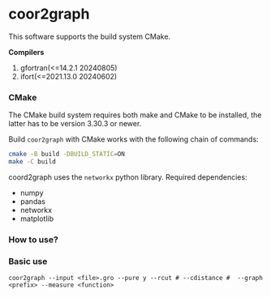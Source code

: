 # coor2graph

This software supports the build system CMake.

**Compilers**
1. gfortran(<=14.2.1 20240805)
2. ifort(<=2021.13.0 20240602)

### CMake

The CMake build system requires both make and CMake to be installed, the latter has to be version 3.30.3 or newer.

Build `coor2graph` with CMake works with the following chain of commands:

```bash
cmake -B build -DBUILD_STATIC=ON
make -C build
```

coord2graph uses the `networkx` python library. Required dependencies:
* numpy
* pandas
* networkx
* matplotlib

### How to use?

### Basic use
```coor2graph --input <file>.gro --pure y --rcut # --cdistance #  --graph <prefix> --measure <function>```


